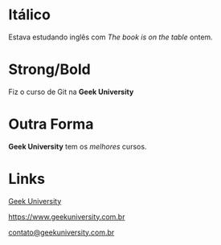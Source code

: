 # Itálico

Estava estudando inglês com _The book is on the table_ ontem.


# Strong/Bold

Fiz o curso de Git na **Geek University**

# Outra Forma

__Geek University__ tem os *melhores* cursos.

# Links

[Geek University](https://www.geekuniversity.com.br "Website da Geek University")

<https://www.geekuniversity.com.br>

<contato@geekuniversity.com.br>